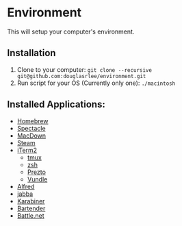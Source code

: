 # Environment
This will setup your computer's environment.

## Installation
1. Clone to your computer: `git clone --recursive git@github.com:douglasrlee/environment.git`
2. Run script for your OS (Currently only one): `./macintosh`

## Installed Applications:
* [Homebrew](https://brew.sh)
* [Spectacle](https://www.spectacleapp.com)
* [MacDown](https://macdown.uranusjr.com)
* [Steam](http://store.steampowered.com)
* [iTerm2](https://www.iterm2.com)
  * [tmux](https://github.com/tmux/tmux)
  * [zsh](http://zsh.sourceforge.net)
  * [Prezto](https://github.com/sorin-ionescu/prezto)
  * [Vundle](https://github.com/VundleVim/Vundle.vim)
* [Alfred](https://www.alfredapp.com/)
* [jabba](https://github.com/shyiko/jabba)
* [Karabiner](https://pqrs.org/osx/karabiner/)
* [Bartender](https://www.macbartender.com/)
* [Battle.net](https://www.blizzard.com/)
